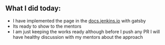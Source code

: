 ## What I did today:
- I have implemented the page in the [docs.jenkins.io](http://docs.jenkins.io) with gatsby
- Its ready to show to the mentors
- I am just keeping the works ready although before I push any PR I will have healthy discussion with my mentors about the approach